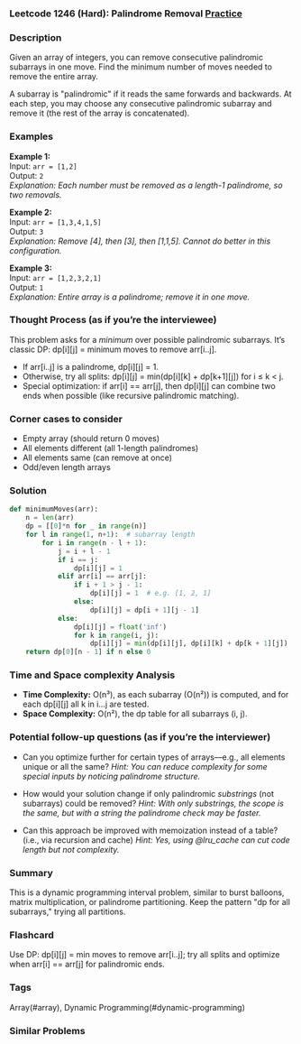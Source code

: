 ### Leetcode 1246 (Hard): Palindrome Removal [Practice](https://leetcode.com/problems/palindrome-removal)

### Description  
Given an array of integers, you can remove consecutive palindromic subarrays in one move. Find the minimum number of moves needed to remove the entire array.

A subarray is "palindromic" if it reads the same forwards and backwards. At each step, you may choose any consecutive palindromic subarray and remove it (the rest of the array is concatenated).

### Examples  
**Example 1:**  
Input: `arr = [1,2]`  
Output: `2`  
*Explanation: Each number must be removed as a length-1 palindrome, so two removals.*

**Example 2:**  
Input: `arr = [1,3,4,1,5]`  
Output: `3`  
*Explanation: Remove [4], then [3], then [1,1,5]. Cannot do better in this configuration.*

**Example 3:**  
Input: `arr = [1,2,3,2,1]`  
Output: `1`  
*Explanation: Entire array is a palindrome; remove it in one move.*

### Thought Process (as if you’re the interviewee)  
This problem asks for a *minimum* over possible palindromic subarrays. It’s classic DP: dp[i][j] = minimum moves to remove arr[i..j].
- If arr[i..j] is a palindrome, dp[i][j] = 1.
- Otherwise, try all splits: dp[i][j] = min(dp[i][k] + dp[k+1][j]) for i ≤ k < j.
- Special optimization: if arr[i] == arr[j], then dp[i][j] can combine two ends when possible (like recursive palindromic matching).

### Corner cases to consider  
- Empty array (should return 0 moves)
- All elements different (all 1-length palindromes)
- All elements same (can remove at once)
- Odd/even length arrays

### Solution

```python
def minimumMoves(arr):
    n = len(arr)
    dp = [[0]*n for _ in range(n)]
    for l in range(1, n+1):  # subarray length
        for i in range(n - l + 1):
            j = i + l - 1
            if i == j:
                dp[i][j] = 1
            elif arr[i] == arr[j]:
                if i + 1 > j - 1:
                    dp[i][j] = 1  # e.g. [1, 2, 1]
                else:
                    dp[i][j] = dp[i + 1][j - 1]
            else:
                dp[i][j] = float('inf')
                for k in range(i, j):
                    dp[i][j] = min(dp[i][j], dp[i][k] + dp[k + 1][j])
    return dp[0][n - 1] if n else 0
```

### Time and Space complexity Analysis  
- **Time Complexity:** O(n³), as each subarray (O(n²)) is computed, and for each dp[i][j] all k in i…j are tested.
- **Space Complexity:** O(n²), the dp table for all subarrays (i, j).

### Potential follow-up questions (as if you’re the interviewer)  
- Can you optimize further for certain types of arrays—e.g., all elements unique or all the same?
  *Hint: You can reduce complexity for some special inputs by noticing palindrome structure.*

- How would your solution change if only palindromic *substrings* (not subarrays) could be removed?
  *Hint: With only substrings, the scope is the same, but with a string the palindrome check may be faster.*

- Can this approach be improved with memoization instead of a table? (i.e., via recursion and cache)
  *Hint: Yes, using @lru_cache can cut code length but not complexity.*

### Summary
This is a dynamic programming interval problem, similar to burst balloons, matrix multiplication, or palindrome partitioning. Keep the pattern "dp for all subarrays," trying all partitions.


### Flashcard
Use DP: dp[i][j] = min moves to remove arr[i..j]; try all splits and optimize when arr[i] == arr[j] for palindromic ends.

### Tags
Array(#array), Dynamic Programming(#dynamic-programming)

### Similar Problems
